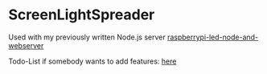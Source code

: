 # ScreenLightSpreader
Used with my previously written Node.js server [raspberrypi-led-node-and-webserver](https://github.com/getraid/raspberrypi-led-node-and-webserver)

Todo-List if somebody wants to add features: [here](https://github.com/getraid/ScreenLightSpreader/blob/master/TODO.md)

